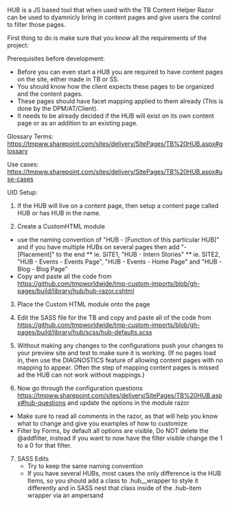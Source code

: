 HUB is a JS based tool that when used with the TB Content Helper Razor can be used to dyamnicly bring in content pages and give users the control to filter those pages.

First thing to do is make sure that you know all the requirements of the project:

Prerequisites before development:
* Before you can even start a HUB you are required to have content pages on the site, either made in TB or SS.​​​
* You should know how the client expects these pages to be organized and the content pages.
* These pages should have facet mapping applied to them already (This is done by the DPM/AT/Client).
* It needs to be already decided if the HUB will exist on its own content page or as an addition to an existing page.​


Glossary Terms: https://tmpww.sharepoint.com/sites/delivery/SitePages/TB%20HUB.aspx#glossary

Use cases: https://tmpww.sharepoint.com/sites/delivery/SitePages/TB%20HUB.aspx#use-cases

UID Setup:
1. If the HUB will live on a content page, then setup a content page called HUB or has HUB in the name.

2. Create a CustomHTML module
* use the naming convention of "HUB - [Function of this particular HUB]" and if you have multiple HUBs on several pages then add "- [Placement]" to the end
** ie. SITE1, "HUB - Intern Stories"
** ie. SITE2, "HUB - Events - Events Page", "HUB - Events - Home Page" and "HUB - Blog - Blog Page"
* Copy and paste all the code from https://github.com/tmpworldwide/tmp-custom-imports/blob/gh-pages/build/library/hub/hub-razor.cshtml

3. Place the Custom HTML module onto the page

4. Edit the SASS file for the TB and copy and paste all of the code from https://github.com/tmpworldwide/tmp-custom-imports/blob/gh-pages/build/library/hub/scss/hub-defaults.scss

5. Without making any changes to the configurations push your changes to your preview site and test to make sure it is working. (If no pages load in, then use the DIAGNOSTICS feature of allowing content pages with no mapping to appear. Often the step of mapping content pages is missed ad the HUB can not work without mappings.)

6. Now go through the configuration questions https://tmpww.sharepoint.com/sites/delivery/SitePages/TB%20HUB.aspx#hub-questions and update the options in the module razor
* Make sure to read all comments in the razor, as that will help you know what to change and give you examples of how to customize
* Filter by Forms, by default all options are visible, Do NOT delete the @addfilter, instead if you want to now have the filter visible change the 1 to a 0 for that filter.

7. SASS Edits
   * Try to keep the same naming convention
   * If you have several HUBs, most cases the only difference is the HUB Items, so you should add a class to .hub__wrapper to style it differently and in SASS nest that class inside of the .hub-item wrapper via an ampersand

